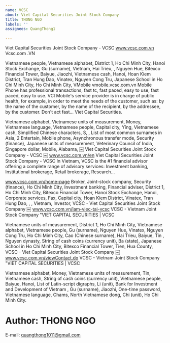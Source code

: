 ```yaml
---
name: VCSC
about: Viet Capital Securities Joint Stock Company
title: THONG NGO
labels: ''
assignees: QuangThong1

---
```


Viet Capital Securities Joint Stock Company - VCSC
 www.vcsc.com.vn
 Vcsc.com  .VN

 Vietnamese people, Vietnamese alphabet, District 1, Ho Chi Minh City, Hanoi Stock Exchange, Gu (surname), Vietnam, Hai Trieu, , Nguyen Hue, Bitexco Financial Tower, Baiyue, Jiaozhi, Vietnamese cash, Hanoi, Hoan Kiem District, Tran  Hung Dao, Vinatex, Nguyen Cong Tru, Japanese School in Ho Chi Minh City, Ho Chi Minh City,
 VMobile
 vmobile.vcsc.com.vn
 Mobile Phone has professional transactions, fast tc, fast paced, easy to use, fast paced, easy to use.  VCI Mobile's service provider is in charge of public health, for example, in order to meet the needs of the customer, such as: by the name of the customer, by the name of the recipient, by the addressee, by the customer.  Don't act fast... Viet Capital Securities.

 Vietnamese alphabet, Vietnamese units of measurement, Money, Vietnamese language, Vietnamese people, Capital city, Yīng, Vietnamese cash, Simplified Chinese characters, S, , List of most common surnames in Asia, 2 Entertain, Mobile phone, Asynchronous transfer mode, Security  (finance), Japanese units of measurement, Veterinary Council of India, Singapore dollar, Mobile, Alabama,
 ￼
 Viet Capital Securities Joint Stock Company - VCSC
 ￼ www.vcsc.com.vn/en
 Viet Capital Securities Joint Stock Company - VCSC In Vietnam, VCSC is the #1 financial advisor offering a complete range of advisory services: Investment banking, Institutional brokerage, Retail brokerage, Research...

 www.vcsc.com.vn/home-page Broker, Joint-stock company, Security (finance), Ho Chi Minh City, Investment banking, Financial adviser, District 1, Ho Chi Minh City, Bitexco Financial Tower, Hanoi Stock Exchange,  Hanoi, Corporate services, Fax, Capital city, Hoan Kiem District, Vinatex, Tran Hung Dao, , , Vietnam, Investor,
 VCSC - Viet Capital Securities Joint Stock Company
 ￼ www.vcsc.com.vn/lam-viec-tai-vcsc
 VCSC - Vietnam Joint Stock Company "VIET CAPITAL SECURITIES | VCSC

 Vietnamese units of measurement, District 1, Ho Chi Minh City, Vietnamese alphabet, Vietnamese people, Gu (surname), Nguyen Hue, Vinatex, Nguyen Cong Tru, Ho Chi Minh City, Cao (Chinese surname), Hai Trieu, Baiyue, Tin  , Nguyen dynasty, String of cash coins (currency unit), Ba (state), Japanese School in Ho Chi Minh City, Bitexco Financial Tower, Tien, Hua County,
 VCSC - Viet Capital Securities Joint Stock Company
 ￼ www.vcsc.com.vn/viewContact.do
 VCSC - Vietnam Joint Stock Company "VIET CAPITAL SECURITIES | VCSC

 Vietnamese alphabet, Money, Vietnamese units of measurement, Tin, Vietnamese cash, String of cash coins (currency unit), Vietnamese people, Baiyue, Hanoi, List of Latin-script digraphs, Li (unit), Bank for Investment and Development of Vietnam  , Gu (surname), Jiaozhi, One-time password, Vietnamese language, Chams, North Vietnamese dong, Chi (unit), Ho Chi Minh City.

# Author: THONG NGO
   E-mail: quangthong1011@gmail.com
